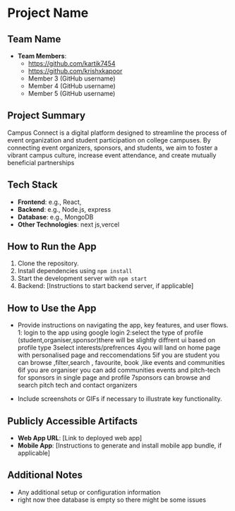 # Project Name

## Team Name
- **Team Members**: 
  - https://github.com/kartik7454
  -  https://github.com/krishxkapoor 
  - Member 3 (GitHub username)
  - Member 4 (GitHub username)
  - Member 5 (GitHub username)

## Project Summary
Campus Connect is a digital platform designed to streamline the process of event organization and student participation on college campuses. By connecting event organizers, sponsors, and students, we aim to foster a vibrant campus culture, increase event attendance, and create mutually beneficial partnerships

## Tech Stack
- **Frontend**: e.g., React, 
- **Backend**: e.g., Node.js, express
- **Database**: e.g., MongoDB
- **Other Technologies**: next js,vercel

## How to Run the App
1. Clone the repository.
2. Install dependencies using `npm install`
3. Start the development server with `npm start`
4. Backend: [Instructions to start backend server, if applicable]

## How to Use the App
- Provide instructions on navigating the app, key features, and user flows.
1: login to the app using google login
2:select the type of profile (student,organiser,sponsor)there will be slightly diffrent ui based on profile type
3select interests/prefrences
4you will land on home page  with personalised page and reccomendations
5if you are student you can browse ,filter,search , favourite, book ,like events and communities
6if you are organiser you can add communities events and pitch-tech for sponsors  in single page and profile
7sponsors can browse and search pitch tech and contact organizers

- Include screenshots or GIFs if necessary to illustrate key functionality.

## Publicly Accessible Artifacts
- **Web App URL**: [Link to deployed web app]
- **Mobile App**: [Instructions to generate and install mobile app bundle, if applicable]

## Additional Notes
- Any additional setup or configuration information
- right now thee database is empty so there might be some issues
